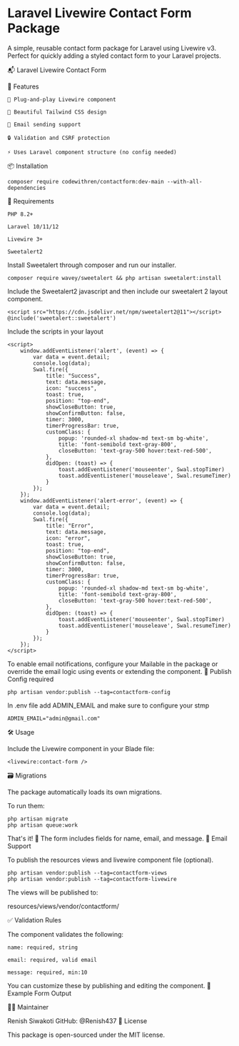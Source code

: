 #  Laravel Livewire Contact Form Package

A simple, reusable contact form package for Laravel using Livewire v3. Perfect for quickly adding a styled contact form to your Laravel projects.

📬 Laravel Livewire Contact Form


🚀 Features

    🧩 Plug-and-play Livewire component

    🎨 Beautiful Tailwind CSS design

    📧 Email sending support

    🔒 Validation and CSRF protection

    ⚡ Uses Laravel component structure (no config needed)

📦 Installation

    composer require codewithren/contactform:dev-main --with-all-dependencies
   

🧠 Requirements

    PHP 8.2+

    Laravel 10/11/12

    Livewire 3+

    Sweetalert2

Install Sweetalert through composer and run our installer.

    composer require wavey/sweetalert && php artisan sweetalert:install

Include the Sweetalert2 javascript and then include our sweetalert 2 layout component.

    <script src="https://cdn.jsdelivr.net/npm/sweetalert2@11"></script>
    @include('sweetalert::sweetalert')

Include the scripts in your layout
     
    <script>
        window.addEventListener('alert', (event) => {
            var data = event.detail;
            console.log(data);
            Swal.fire({
                title: "Success",
                text: data.message,
                icon: "success",
                toast: true,
                position: "top-end",
                showCloseButton: true,
                showConfirmButton: false,
                timer: 3000,
                timerProgressBar: true,
                customClass: {
                    popup: 'rounded-xl shadow-md text-sm bg-white',
                    title: 'font-semibold text-gray-800',
                    closeButton: 'text-gray-500 hover:text-red-500',
                },
                didOpen: (toast) => {
                    toast.addEventListener('mouseenter', Swal.stopTimer)
                    toast.addEventListener('mouseleave', Swal.resumeTimer)
                }
            });
        });
        window.addEventListener('alert-error', (event) => {
            var data = event.detail;
            console.log(data);
            Swal.fire({
                title: "Error",
                text: data.message,
                icon: "error",
                toast: true,
                position: "top-end",
                showCloseButton: true,
                showConfirmButton: false,
                timer: 3000,
                timerProgressBar: true,
                customClass: {
                    popup: 'rounded-xl shadow-md text-sm bg-white',
                    title: 'font-semibold text-gray-800',
                    closeButton: 'text-gray-500 hover:text-red-500',
                },
                didOpen: (toast) => {
                    toast.addEventListener('mouseenter', Swal.stopTimer)
                    toast.addEventListener('mouseleave', Swal.resumeTimer)
                }
            });
        });
    </script>

To enable email notifications, configure your Mailable in the package or override the email logic using events or extending the component.
🧾 Publish Config required 

    php artisan vendor:publish --tag=contactform-config

In .env file add ADMIN_EMAIL and make sure to configure your stmp

    ADMIN_EMAIL="admin@gmail.com"

🛠 Usage

Include the Livewire component in your Blade file:

    <livewire:contact-form />

🗃️ Migrations

The package automatically loads its own migrations.

To run them:

    php artisan migrate
    php artisan queue:work

That's it! 🎉 The form includes fields for name, email, and message.
📨 Email Support





To publish the resources views and livewire component file (optional).

    php artisan vendor:publish --tag=contactform-views
    php artisan vendor:publish --tag=contactform-livewire

The views will be published to:

resources/views/vendor/contactform/

✅ Validation Rules

The component validates the following:

    name: required, string

    email: required, valid email

    message: required, min:10

You can customize these by publishing and editing the component.
🧪 Example Form Output

🙋‍♂️ Maintainer

Renish Siwakoti
GitHub: @Renish437
📄 License

This package is open-sourced under the MIT license.